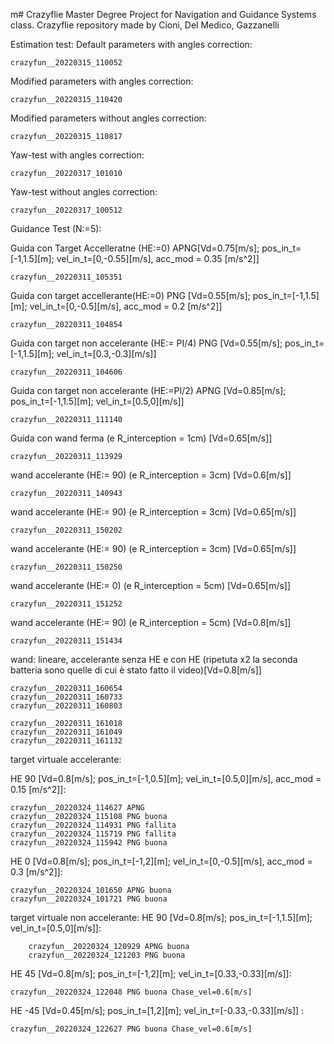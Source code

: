 m# Crazyflie
Master Degree Project for Navigation and Guidance Systems class. 
Crazyflie repository made by Cioni, Del Medico, Gazzanelli

Estimation test:
Default parameters with angles correction:
       
    crazyfun__20220315_110052
Modified parameters with angles correction:

    crazyfun__20220315_110420
Modified parameters without angles correction:
 
    crazyfun__20220315_110817
Yaw-test with angles correction:
  
    crazyfun__20220317_101010
Yaw-test without angles correction:
    
    crazyfun__20220317_100512
Guidance Test (N:=5):

 Guida con Target Accelleratne (HE:=0)
APNG[Vd=0.75[m/s]; pos_in_t=[-1,1.5][m]; vel_in_t=[0,-0.55][m/s], acc_mod = 0.35 [m/s^2]]

    crazyfun__20220311_105351

Guida con target accellerante(HE:=0) PNG 
[Vd=0.55[m/s]; pos_in_t=[-1,1.5][m]; vel_in_t=[0,-0.5][m/s], acc_mod = 0.2 [m/s^2]]

    crazyfun__20220311_104854 

 Guida con target non accelerante (HE:= PI/4)  PNG
 [Vd=0.55[m/s]; pos_in_t=[-1,1.5][m]; vel_in_t=[0.3,-0.3][m/s]]
    
    crazyfun__20220311_104606

 Guida con target non accelerante (HE:=PI/2) APNG 
 [Vd=0.85[m/s]; pos_in_t=[-1,1.5][m]; vel_in_t=[0.5,0][m/s]]

    crazyfun__20220311_111140

 Guida con wand ferma (e R_interception = 1cm)
[Vd=0.65[m/s]]

    crazyfun__20220311_113929

 wand accelerante (HE:= 90) (e R_interception = 3cm)
[Vd=0.6[m/s]]

    crazyfun__20220311_140943

 wand accelerante (HE:= 90)  (e R_interception = 3cm)
[Vd=0.65[m/s]]

    crazyfun__20220311_150202

 wand accelerante (HE:= 90) (e R_interception = 3cm)
[Vd=0.65[m/s]]

    crazyfun__20220311_150250

wand accelerante (HE:= 0) (e R_interception = 5cm)
[Vd=0.65[m/s]]

    crazyfun__20220311_151252 
 wand accelerante (HE:= 90) (e R_interception = 5cm)
[Vd=0.8[m/s]]

    crazyfun__20220311_151434
wand: lineare, accelerante senza HE e con HE 
(ripetuta x2 la seconda batteria sono quelle di cui è stato fatto il video)[Vd=0.8[m/s]]

    crazyfun__20220311_160654
    crazyfun__20220311_160733
    crazyfun__20220311_160803

    crazyfun__20220311_161018
    crazyfun__20220311_161049
    crazyfun__20220311_161132

target virtuale accelerante:

HE 90 [Vd=0.8[m/s]; pos_in_t=[-1,0.5][m]; vel_in_t=[0.5,0][m/s], acc_mod = 0.15 [m/s^2]]:
    
    crazyfun__20220324_114627 APNG
    crazyfun__20220324_115108 PNG buona
    crazyfun__20220324_114931 PNG fallita
    crazyfun__20220324_115719 PNG fallita
    crazyfun__20220324_115942 PNG buona

HE 0 [Vd=0.8[m/s]; pos_in_t=[-1,2][m]; vel_in_t=[0,-0.5][m/s], acc_mod = 0.3 [m/s^2]]:

    crazyfun__20220324_101650 APNG buona
    crazyfun__20220324_101721 PNG buona
target virtuale non accelerante:
HE 90 [Vd=0.8[m/s]; pos_in_t=[-1,1.5][m]; vel_in_t=[0.5,0][m/s]]:

        crazyfun__20220324_120929 APNG buona
        crazyfun__20220324_121203 PNG buona
HE 45 [Vd=0.8[m/s]; pos_in_t=[-1,2][m]; vel_in_t=[0.33,-0.33][m/s]]:

    crazyfun__20220324_122048 PNG buona Chase_vel=0.6[m/s]

HE -45 [Vd=0.45[m/s]; pos_in_t=[1,2][m]; vel_in_t=[-0.33,-0.33][m/s]] :

    crazyfun__20220324_122627 PNG buona Chase_vel=0.6[m/s]
        
